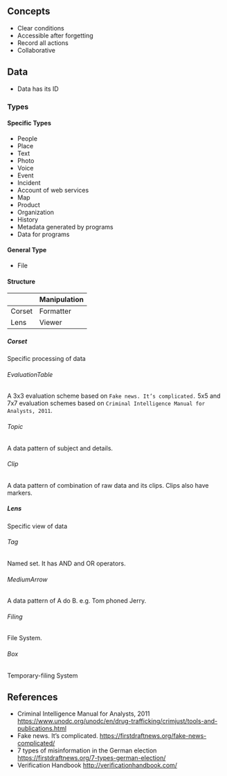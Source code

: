 ## Concepts
- Clear conditions
- Accessible after forgetting
- Record all actions
- Collaborative

## Data 
- Data has its ID

### Types

#### Specific Types
- People
- Place
- Text
- Photo
- Voice
- Event
- Incident
- Account of web services
- Map
- Product
- Organization
- History
- Metadata generated by programs
- Data for programs

#### General Type
- File

#### Structure

|        | Manipulation  |
|--------|---------------|
| Corset | Formatter     |
| Lens   | Viewer        |

##### Corset
Specific processing of data

###### EvaluationTable
A 3x3 evaluation scheme based on `Fake news. It’s complicated.`
5x5 and 7x7 evaluation schemes based on `Criminal Intelligence Manual for Analysts, 2011`.
###### Topic
A data pattern of subject and details.
###### Clip
A data pattern of combination of raw data and its clips. Clips also have markers.

##### Lens
Specific view of data

###### Tag
Named set. It has AND and OR operators.
###### MediumArrow
A data pattern of A do B. e.g. Tom phoned Jerry.
###### Filing
File System. 
###### Box
Temporary-filing System

## References
- Criminal Intelligence Manual for Analysts, 2011 https://www.unodc.org/unodc/en/drug-trafficking/crimjust/tools-and-publications.html 
- Fake news. It’s complicated. https://firstdraftnews.org/fake-news-complicated/
- 7 types of misinformation in the German election https://firstdraftnews.org/7-types-german-election/
- Verification Handbook http://verificationhandbook.com/


